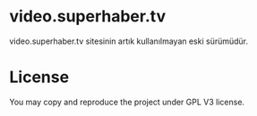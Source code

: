 # video.superhaber.tv
video.superhaber.tv sitesinin artık kullanılmayan eski sürümüdür.

# License
You may copy and reproduce the project under GPL V3 license.
